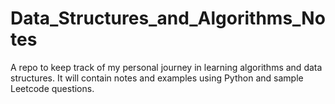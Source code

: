 # Data_Structures_and_Algorithms_Notes
A repo to keep track of my personal journey in learning algorithms and data structures. It will contain notes and examples using Python and sample Leetcode questions.
